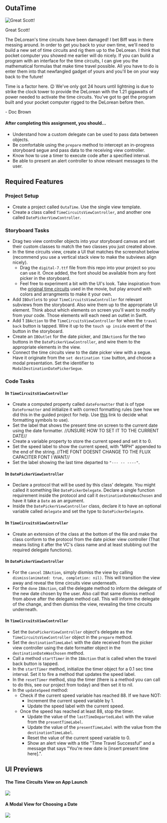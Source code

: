 ## OutaTime

![Great Scott!](http://weknowmemes.com/wp-content/uploads/2011/10/great-scott-doc-back-to-the-future-drawing.jpg)

Great Scott!

The DeLorean's time circuits have been damaged! I bet Biff was in there messing around. In order to get you back to your own time, we'll need to build a new set of time circuits and rig them up to the DeLorean. I think that pocket computer you showed me earlier will do nicely. If you can build a program with an interface for the time circuits, I can give you the mathematical formulas that make time travel possible. All you have to do is enter them into that newfangled gadget of yours and you'll be on your way back to the future!

Time is a factor here. 😉 We've only got 24 hours until lightning is due to strike the clock tower to provide the DeLorean with the 1.21 gigawatts of power needed to activate the time circuits. You've got to get the program built and your pocket computer rigged to the DeLorean before then.

\- Doc Brown

#### After completing this assignment, you should…

* Understand how a custom delegate can be used to pass data between objects.
* Be comfortable using the `prepare` method to intercept an in-progress storyboard segue and pass data to the receiving view controller.
* Know how to use a timer to execute code after a specified interval.
* Be able to present an alert controller to show relevant messages to the user.

## Required Features

### Project Setup
* Create a project called `OutaTime`. Use the single view template.
* Create a class called `TimeCircuitsViewController`, and another one called `DatePickerViewController`.

### Storyboard Tasks
* Drag two view controller objects into your storyboard canvas and set their custom classes to match the two classes you just created above.
* In the time circuits view, create a UI that matches the screenshot below (recommend you use a vertical stack view to make the subviews align nicely).
	* Drag the `digital-7.ttf` file from this repo into your project so you can use it. Once added, the font should be available from any font picker in the storyboard.
	* Feel free to experiment a bit with the UI's look. Take inspiration from the [original time circuits](http://www.int33h.com/test/tc/img/tc.jpg) used in the movie, but play around with colors and arrangments to make it your own.
* Add `IBOutlet`s to your `TimeCircuitsViewController` for relevant subviews from the storyboard. Also wire them up to the appropriate UI element. Think about which elements on screen you'll want to modify from your code. Those elements will each need an outlet in Swift.
* Add 1 `IBAction` to the `TimeCircuitsViewController` for when the `travel back` button is tapped. Wire it up to the `touch up inside` event of the button in the storyboard.
* Create an `IBOutlet` for the date picker, and `IBAction`s for the two buttons in the `DatePickerViewController`, and wire them to the appropriate elements in the view.
* Connect the time circuits view to the date picker view with a segue. Have it originate from the `set destination time` button, and choose a modal presentation. Set the identifier to `ModalDestinationDatePickerSegue`.

### Code Tasks
#### In `TimeCircuitsViewController`
* Create a computed property called `dateFormatter` that is of type `DateFormatter` and initialize it with correct formatting rules (see how we did this in the guided project for help. Use [this](http://www.unicode.org/reports/tr35/tr35-31/tr35-dates.html#Date_Format_Patterns) link to decide what formatting symbols to use).
* Set the label that shows the present time on screen to the current date using the date formatter.
//UNSURE HOW TO SET IT TO THE CURRENT DATE//
* Create a variable property to store the current speed and set it to 0.
* Set the speed label to show the current speed, with "MPH" appended to the end of the string.
//THE FONT DOESNT CHANGE TO THE FLUX CAPACITER FONT I WANT//
* Set the label showing the last time departed to `"--- -- ----"`.

#### In `DatePickerViewController`
* Declare a protocol that will be used by this class' delegate. You might called it something like `DatePickerDelegate`. Declare a single function requirement inside the protocol and call it `destinationDateWasChosen` and have it take a `Date` as an argument.
* Inside the `DatePickerViewController` class, declare it to have an optional variable called `delegate` and set the type to `DatePickerDelegate`.

#### In `TimeCircuitsViewController`
* Create an extension of the class at the bottom of the file and make the class conform to the protocol from the date picker view controller (That means listing it after the VC's class name and at least stubbing out the required delegate functions).

#### In `DatePickerViewController`
* For the `cancel` `IBAction`, simply dismiss the view by calling `dismiss(animated: true, completion: nil)`. This will transition the view away and reveal the time circuits view underneath.
* For the `done` `IBAction`, call the delegate method to inform the delegate of the new date chosen by the user. Also call that same dismiss method from above after the delegate method call. This will inform the delegate of the change, and then dismiss the view, revealing the time circuits underneath.

#### In `TimeCircuitsViewController`
* Set the `DatePickerViewController` object's delegate as the `TimeCircuitsViewController` object in the `prepare` method.
* Set the `destinationTimeLabel` with the date received from the picker view controller using the date formatter object in the `destinationDateWasChosen` method.
* Call a method `startTimer` in the `IBAction` that is called when the travel back button is tapped.
* In the `startTimer` method, initialize the timer object for a 0.1 sec time interval. Set it to fire a method that updates the speed label.
* In the `resetTimer` method, stop the timer (there is a method you can call to do this, see our project from today) and then set it to nil.
* In the `updateSpeed` method:
	* Check if the current speed variable has reached 88. If we have NOT:
		* Increment the current speed variable by 1.
		* Update the speed label with the current speed.
	* Once the speed has reached at least 88, stop the timer.
		* Update the value of the `lastTimeDepartedLabel` with the value from the `presentTimeLabel`.
		* Update the value of the `presentTimeLabel` with the value from the `destinationTimeLabel`.
		* Reset the value of the current speed variable to 0.
		* Show an alert view with a title "Time Travel Successful" and a message that says "You're new date is [insert present time here].".

## UI Previews

#### The Time Circuits View on App Launch
![](https://raw.githubusercontent.com/LambdaSchool/ios-afternoon-project-outatime/master/time-circuits.png)

#### A Modal View for Choosing a Date
![](https://raw.githubusercontent.com/LambdaSchool/ios-afternoon-project-outatime/master/date-picker-modal.png)
